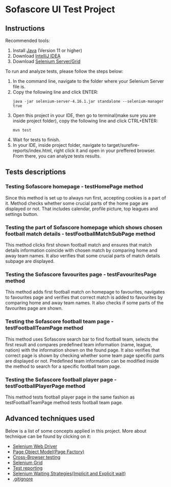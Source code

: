 # Sofascore UI Test Project

## Instructions
Recommended tools:
<ol>
  <li>Install <a href="https://www.oracle.com/java/technologies/downloads/">Java</a> (Version 11 or higher)</li>
  <li>Download <a href="https://www.jetbrains.com/idea/">IntelliJ IDEA</a></li>
  <li>Download <a href="https://github.com/SeleniumHQ/selenium/releases/download/selenium-4.16.0/selenium-server-4.16.1.jar">Selenium Server/Grid</a></li>
</ol>
To run and analyze tests, please follow the steps below:
<ol>
  <li>In the command line, navigate to the folder where your Selenium Server file is.</li>
  <li>Copy the following line and click ENTER:</li>
  
  ```
  java -jar selenium-server-4.16.1.jar standalone --selenium-manager true
  ```

  <li>Open this project in your IDE, then go to terminal(make sure you are inside project folder), copy the following line and click CTRL+ENTER:</li>

  ```
  mvn test
  ```

 <li>Wait for tests to finish.</li>
 <li>In your IDE, inside project folder, navigate to target/surefire-reports/index.html, right click it and open in your preffered browser. From there, you can analyze tests results.</li>
</ol>

## Tests descriptions

### Testing Sofascore homepage - testHomePage method
Since this method is set up to always run first, accepting cookies is a part of it. Method checks whether some crucial parts of the home page are displayed or not. That includes calendar, profile picture, top leagues and settings button.

### Testing the part of Sofascore homepage which shows chosen football match details - testFootballMatchSubPage method
This method clicks first shown football match and ensures that match details information coincide with chosen match by comparing home and away team names. It also verifies that some crucial parts of match details subpage are displayed.

### Testing the Sofascore favourites page - testFavouritesPage method
This method adds first football match on homepage to favourites, navigates to favourites page and verifies that correct match is added to favourites by comparing home and away team names. It also checks if some parts of the favourites page are shown.

### Testing the Sofascore football team page - testFootballTeamPage method
This method uses Sofascore search bar to find football team, selects the first result and compares predefined team information (name, league, nation) with the information shown on the found page. It also verifies that correct page is shown by checking whether some team page specific parts are displayed or not. Predefined team information can be modified inside the method to search for a specific football team page.

### Testing the Sofascore football player page - testFootballPlayerPage method
This method tests football player page in the same fashion as testFootballTeamPage method tests football team page.

## Advanced techniques used
Below is a list of some concepts applied in this project. More about technique can be found by clicking on it:
<ul>
  <li><a href="https://www.selenium.dev/documentation/webdriver/">Selenium Web Driver</a></li>
  <li><a href="https://www.browserstack.com/guide/page-object-model-in-selenium">Page Object Model(Page Factory)</a></li>
  <li><a href="https://www.browserstack.com/guide/cross-browser-testing-in-selenium">Cross-Browser testing</a></li>
  <li><a href="https://www.selenium.dev/documentation/grid/">Selenium Grid</a></li>
  <li><a href="https://maven.apache.org/surefire/maven-surefire-report-plugin/usage.html">Test reporting</a></li>
  <li><a href="https://www.selenium.dev/documentation/webdriver/waits/">Selenium Waiting Strategies(Implicit and Explicit wait)</a></li>
  <li><a href="https://git-scm.com/docs/gitignore">.gitignore</a></li>
</ul>

